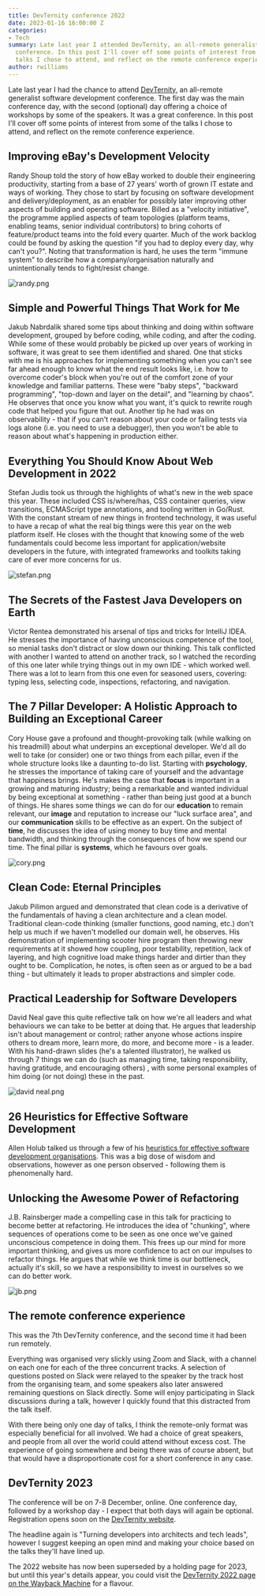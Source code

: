 ```yaml
---
title: DevTernity conference 2022
date: 2023-01-16 16:00:00 Z
categories:
- Tech
summary: Late last year I attended DevTernity, an all-remote generalist software development
  conference. In this post I'll cover off some points of interest from some of the
  talks I chose to attend, and reflect on the remote conference experience.
author: rwilliams
---
```


Late last year I had the chance to attend [DevTernity](https://devternity.com), an all-remote generalist software development conference. The first day was the main conference day, with the second (optional) day offering a choice of workshops by some of the speakers. It was a great conference. In this post I'll cover off some points of interest from some of the talks I chose to attend, and reflect on the remote conference experience.

## Improving eBay's Development Velocity

Randy Shoup told the story of how eBay worked to double their engineering productivity, starting from a base of 27 years' worth of grown IT estate and ways of working. They chose to start by focusing on software development and delivery/deployment, as an enabler for possibly later improving other aspects of building and operating software.  Billed as a "velocity initiative", the programme applied aspects of team topologies (platform teams, enabling teams, senior individual contributors) to bring cohorts of feature/product teams into the fold every quarter. Much of the work backlog could be found by asking the question "if you had to deploy every day, why can't you?". Noting that transformation is hard, he uses the term "immune system" to describe how a company/organisation naturally and unintentionally tends to fight/resist change.

![randy.png](/uploads/randy.png)

## Simple and Powerful Things That Work for Me

Jakub Nabrdalik shared some tips about thinking and doing within software development, grouped by before coding, while coding, and after the coding. While some of these would probably be picked up over years of working in software, it was great to see them identified and shared. One that sticks with me is his approaches for implementing something when you can't see far ahead enough to know what the end result looks like, i.e. how to overcome coder's block when you're out of the comfort zone of your knowledge and familiar patterns. These were "baby steps", "backward programming", "top-down and layer on the detail", and "learning by chaos". He observes that once you know what you want, it's quick to rewrite rough code that helped you figure that out. Another tip he had was on observability - that if you can't reason about your code or failing tests via logs alone (i.e. you need to use a debugger), then you won't be able to reason about what's happening in production either.

## Everything You Should Know About Web Development in 2022

Stefan Judis took us through the highlights of what's new in the web space this year. These included CSS is/where/has, CSS container queries, view transitions, ECMAScript type annotations, and tooling written in Go/Rust. With the constant stream of new things in frontend technology, it was useful to have a recap of what the real big things were this year on the web platform itself. He closes with the thought that knowing some of the web fundamentals could become less important for application/website developers in the future, with integrated frameworks and toolkits taking care of ever more concerns for us.

![stefan.png](/uploads/stefan.png)

## The Secrets of the Fastest Java Developers on Earth

Victor Rentea demonstrated his arsenal of tips and tricks for IntelliJ IDEA. He stresses the importance of having unconscious competence of the tool, so menial tasks don't distract or slow down our thinking. This talk conflicted with another I wanted to attend on another track, so I watched the recording of this one later while trying things out in my own IDE - which worked well. There was a lot to learn from this one even for seasoned users, covering: typing less, selecting code, inspections, refactoring, and navigation.

## The 7 Pillar Developer: A Holistic Approach to Building an Exceptional Career

Cory House gave a profound and thought-provoking talk (while walking on his treadmill) about what underpins an exceptional developer. We'd all do well to take (or consider) one or two things from each pillar, even if the whole structure looks like a daunting to-do list. Starting with **psychology**, he stresses the importance of taking care of yourself and the advantage that happiness brings. He's makes the case that **focus** is important in a growing and maturing industry; being a remarkable and wanted individual by being exceptional at something - rather than being just good at a bunch of things. He shares some things we can do for our **education** to remain relevant, our **image** and reputation to increase our "luck surface area", and our **communication** skills to be effective as an expert. On the subject of **time**, he discusses the idea of using money to buy time and mental bandwidth, and thinking through the consequences of how we spend our time. The final pillar is **systems**, which he favours over goals.

![cory.png](/uploads/cory.png)

## Clean Code: Eternal Principles

Jakub Pilimon argued and demonstrated that clean code is a derivative of the fundamentals of having a clean architecture and a clean model. Traditional clean-code thinking (smaller functions, good naming, etc.) don't help us much if we haven't modelled our domain well, he observes. His demonstration of implementing scooter hire program then throwing new requirements at it showed how coupling, poor testability, repetition, lack of layering, and high cognitive load make things harder and dirtier than they ought to be. Complication, he notes, is often seen as or argued to be a bad thing - but ultimately it leads to proper abstractions and simpler code.

## Practical Leadership for Software Developers

David Neal gave this quite reflective talk on how we're all leaders and what behaviours we can take to be better at doing that. He argues that leadership isn't about management or control; rather anyone whose actions inspire others to dream more, learn more, do more, and become more - is a leader. With his hand-drawn slides (he's a talented illustrator), he walked us through 7 things we can do (such as managing time, taking responsibility, having gratitude, and encouraging others) , with some personal examples of him doing (or not doing) these in the past.

![david neal.png](/uploads/david%20neal.png)

## 26 Heuristics for Effective Software Development

Allen Holub talked us through a few of his [heuristics for effective software development organisations](https://holub.com/heuristics). This was a big dose of wisdom and observations, however as one person observed - following them is phenomenally hard.

## Unlocking the Awesome Power of Refactoring

J.B. Rainsberger made a compelling case in this talk for practicing to become better at refactoring. He introduces the idea of "chunking", where sequences of operations come to be seen as one once we've gained unconscious competence in doing them. This frees up our mind for more important thinking, and gives us more confidence to act on our impulses to refactor things. He argues that while we think time is our bottleneck, actually it's skill, so we have a responsibility to invest in ourselves so we can do better work.

![jb.png](/uploads/jb.png)

## The remote conference experience

This was the 7th DevTernity conference, and the second time it had been run remotely.

Everything was organised very slickly using Zoom and Slack, with a channel on each one for each of the three concurrent tracks. A selection of questions posted on Slack were relayed to the speaker by the track host from the organising team, and some speakers also later answered remaining questions on Slack directly. Some will enjoy participating in Slack discussions during a talk, however I quickly found that this distracted from the talk itself.

With there being only one day of talks, I think the remote-only format was especially beneficial for all involved. We had a choice of great speakers, and people from all over the world could attend without excess cost. The experience of going somewhere and being there was of course absent, but that would have a disproportionate cost for a short conference in any case.

## DevTernity 2023

The conference will be on 7-8 December, online. One conference day, followed by a workshop day - I expect that both days will again be optional. Registration opens soon on the [DevTernity website](https://devternity.com).

The headline again is "Turning developers into architects and tech leads", however I suggest keeping an open mind and making your choice based on the talks they'll have lined up.

The 2022 website has now been superseded by a holding page for 2023, but until this year's details appear, you could visit the [DevTernity 2022 page on the Wayback Machine](http://web.archive.org/web/20221128060607/https://devternity.com/) for a flavour.